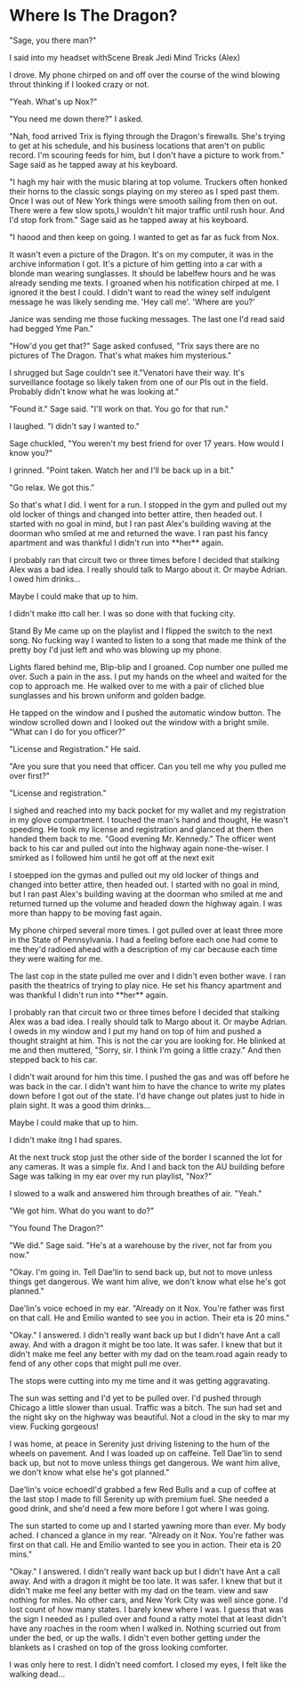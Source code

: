 #  Where Is The Dragon?

"Sage, you there man?"

I said into my headset withScene Break
 Jedi Mind Tricks (Alex)

I drove. My phone chirped on and off over the course of the wind blowing throut thinking if I looked crazy or not.

"Yeah. What's up Nox?"

"You need me down there?" I asked.

"Nah, food arrived Trix is flying through the Dragon's firewalls. She's trying
to get at his schedule, and his business locations that aren't on public record.
I'm scouring feeds for him, but I don't have a picture to work from." Sage said
as he tapped away at his keyboard.

"I hagh
my hair with the music blaring at top volume. Truckers often honked their horns
to the classic songs playing on my stereo as I sped past them. Once I was out of
New York things were smooth sailing from then on out. There were a few slow
spots,I wouldn't hit major traffic until rush hour. And I'd stop fork from." Sage said
as he tapped away at his keyboard.

"I haood and
then keep on going. I wanted to get as far as fuck from Nox.

It wasn't even a picture of the Dragon. It's on my computer, it was in the archive
information I got. It's a picture of him getting into a car with a blonde man
wearing sunglasses. It should be labelfew hours and he was already sending me texts. I groaned when
his notification chirped at me. I ignored it the best I could. I didn't want to
read the winey self indulgent message he was likely sending me. 'Hey call me'.
'Where are you?'

Janice was sending me those fucking messages. The last one I'd read said had
begged Yme Pan."

"How'd you get that?" Sage asked confused, "Trix says there are no pictures of
The Dragon. That's what makes him mysterious."

I shrugged but Sage couldn't see it."Venatori have their way. It's surveillance
footage so likely taken from one of our PIs out in the field. Probably didn't
know what he was looking at."

"Found it." Sage said. "I'll work on that. You go for that run."

I laughed. "I didn't say I wanted to."

Sage chuckled, "You weren't my best friend for over 17 years. How would I know
you?"

I grinned. "Point taken. Watch her and I'll be back up in a bit."

"Go relax. We got this."

So that's what I did. I went for a run. I stopped in the gym and pulled out my
old locker of things and changed into better attire, then headed out. I started
with no goal in mind, but I ran past Alex's building waving at the doorman who
smiled at me and returned the wave. I ran past his fancy apartment and was
thankful I didn't run into \*\*her\*\* again.

I probably ran that circuit two or three times before I decided that stalking
Alex was a bad idea. I really should talk to Margo about it. Or maybe Adrian. I
owed him drinks…

Maybe I could make that up to him.

I didn't make itto call her. I was so done with that fucking city.

Stand By Me came up on the playlist and I flipped the switch to the next song.
No fucking way I wanted to listen to a song that made me think of the pretty boy
I'd just left and who was blowing up my phone.

Lights flared behind me, Blip-blip and I groaned. Cop number one pulled me over.
Such a pain in the ass. I put my hands on the wheel and waited for the cop to
approach me. He walked over to me with a pair of cliched blue sunglasses and his
brown uniform and golden badge.

He tapped on the window and I pushed the automatic window button. The window
scrolled down and I looked out the window with a bright smile. "What can I do
for you officer?"

"License and Registration." He said.

"Are you sure that you need that officer. Can you tell me why you pulled me over
first?"

"License and registration."

I sighed and reached into my back pocket for my wallet and my registration in my
glove compartment. I touched the man's hand and thought, He wasn't speeding. He
took my license and registration and glanced at them then handed them back to
me. "Good evening Mr. Kennedy." The officer went back to his car and pulled out
into the highway again none-the-wiser. I smirked as I followed him until he got
off at the next exit

I stoepped ion the gymas and pulled out my
old locker of things and changed into better attire, then headed out. I started
with no goal in mind, but I ran past Alex's building waving at the doorman who
smiled at me and returned turned up the volume and headed down the highway again.
I was more than happy to be moving fast again.

My phone chirped several more times. I got pulled over at least three more in
the State of Pennsylvania. I had a feeling before each one had come to me they'd
radioed ahead with a description of my car because each time they were waiting
for me.

The last cop in the state pulled me over and I didn't even bother wave. I ran pasith the
theatrics of trying to play nice. He set his fhancy apartment and was
thankful I didn't run into \*\*her\*\* again.

I probably ran that circuit two or three times before I decided that stalking
Alex was a bad idea. I really should talk to Margo about it. Or maybe Adrian. I
oweds in my window and I put my
hand on top of him and pushed a thought straight at him. This is not the car you
are looking for. He blinked at me and then muttered, "Sorry, sir. I think I'm
going a little crazy." And then stepped back to his car.

I didn't wait around for him this time. I pushed the gas and was off before he
was back in the car. I didn't want him to have the chance to write my plates
down before I got out of the state. I'd have change out plates just to hide in
plain sight. It was a good thim drinks…

Maybe I could make that up to him.

I didn't make itng I had spares.

At the next truck stop just the other side of the border I scanned the lot for
any cameras. It was a simple fix. And I and back ton the AU building before Sage was talking in my ear over
my run playlist, "Nox?"

I slowed to a walk and answered him through breathes of air. "Yeah."

"We got him. What do you want to do?"

"You found The Dragon?"

"We did." Sage said. "He's at a warehouse by the river, not far from you now."

"Okay. I'm going in. Tell Dae'lin to send back up, but not to move unless things
get dangerous. We want him alive, we don't know what else he's got planned."

Dae'lin's voice echoed in my ear. "Already on it Nox. You're father was first on
that call. He and Emilio wanted to see you in action. Their eta is 20 mins."

"Okay." I answered. I didn't really want back up but I didn't have Ant a call
away. And with a dragon it might be too late. It was safer. I knew that but it
didn't make me feel any better with my dad on the team.road again ready to fend
of any other cops that might pull me over.

The stops were cutting into my me time and it was getting aggravating.

The sun was setting and I'd yet to be pulled over. I'd pushed through Chicago a
little slower than usual. Traffic was a bitch. The sun had set and the night sky
on the highway was beautiful. Not a cloud in the sky to mar my view. Fucking
gorgeous!

I was home, at peace in Serenity just driving listening to the hum of the wheels
on pavement. And I was loaded up on caffeine. Tell Dae'lin to send back up, but not to move unless things
get dangerous. We want him alive, we don't know what else he's got planned."

Dae'lin's voice echoedI'd grabbed a few Red Bulls and a
cup of coffee at the last stop I made to fill Serenity up with premium fuel. She
needed a good drink, and she'd need a few more before I got where I was going.

The sun started to come up and I started yawning more than ever. My body ached.
I chanced a glance in my rear. "Already on it Nox. You're father was first on
that call. He and Emilio wanted to see you in action. Their eta is 20 mins."

"Okay." I answered. I didn't really want back up but I didn't have Ant a call
away. And with a dragon it might be too late. It was safer. I knew that but it
didn't make me feel any better with my dad on the team. view and saw nothing for miles. No other cars, and
New York City was well since gone. I'd lost count of how many states. I barely
knew where I was. I guess that was the sign I needed as I pulled over and found
a ratty motel that at least didn't have any roaches in the room when I walked
in. Nothing scurried out from under the bed, or up the walls. I didn't even
bother getting under the blankets as I crashed on top of the gross looking
comforter.

I was only here to rest. I didn't need comfort. I closed my eyes, I felt like
the walking dead…


<!--stackedit_data:
eyJoaXN0b3J5IjpbLTIwNjQ2NDQ0NThdfQ==
-->